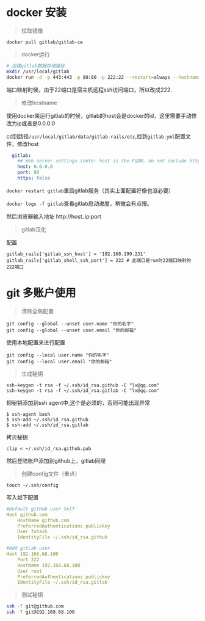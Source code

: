 # docker 安装

>拉取镜像

```
docker pull gitlab/gitlab-ce
```


>docker运行

```sh
# 创建gitlab数据存储路径
mkdir /usr/local/gitlab
docker run -d -p 443:443 -p 80:80 -p 222:22 --restart=always --hostname 0.0.0.0 -v /usr/local/gitlab/config:/etc/gitlab -v /usr/local/gitlab/logs:/var/log/gitlab -v /usr/local/gitlab/data:/var/opt/gitlab gitlab/gitlab-ce
```
端口映射时候，由于22端口是宿主机远程ssh访问端口，所以改成222.

>修改hostname

使用docker来运行gitlab的时候，gitlab的host会是docker的id，这里需要手动修改为ip或者是0.0.0.0

cd到路径`/usr/local/gitlab/data/gitlab-rails/etc`,找到`gitlab.yml`配置文件，修改host

```yml
  gitlab:
    ## Web server settings (note: host is the FQDN, do not include http://)
    host: 0.0.0.0
    port: 80
    https: false

```
`docker restart gitlab`重启gitlab服务（其实上面配置好像也没必要）

`docker logs -f gitlab`查看gitlab启动进度，稍微会有点慢。

然后浏览器输入地址 http://host_ip:port

>gitlab汉化

>

配置

```
gitlab_rails['gitlab_ssh_host'] = '192.168.199.231'
gitlab_rails['gitlab_shell_ssh_port'] = 222 # 此端口是run时22端口映射的222端口
```

# git 多账户使用

>清除全局配置

```
git config --global --unset user.name "你的名字"
git config --global --unset user.email "你的邮箱"
```

使用本地配置来进行配置

```
git config --local user.name "你的名字"
git config --local user.email "你的邮箱"
```


>生成秘钥

```
ssh-keygen -t rsa -f ~/.ssh/id_rsa.github -C "lx@qq.com"
ssh-keygen -t rsa -f ~/.ssh/id_rsa.gitlab -C "lx@qq.com"
```

把秘钥添加到ssh agent中,这个是必须的，否则可能出现异常

```
$ ssh-agent bash
$ ssh-add ~/.ssh/id_rsa.github
$ ssh-add ~/.ssh/id_rsa.gitlab
```


拷贝秘钥
```
clip < ~/.ssh/id_rsa.github.pub
```
然后登陆账户添加到github上，gitlab同理

>创建config文件（重点）

```
touch ~/.ssh/config    
```

写入如下配置

```yml
#Default gitHub user Self
Host github.com
    HostName github.com
    PreferredAuthentications publickey
    User fuhaih
    IdentityFile ~/.ssh/id_rsa.github

#Add gitLab user 
Host 192.168.68.100
    Port 222
    HostName 192.168.68.100
    User root
    PreferredAuthentications publickey
    IdentityFile ~/.ssh/id_rsa.gitlab
```

>测试秘钥

```sh
ssh -T git@github.com
ssh -T git@192.168.68.100
```

